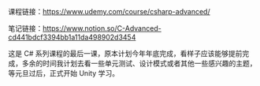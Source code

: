 课程链接：https://www.udemy.com/course/csharp-advanced/

笔记链接：https://www.notion.so/C-Advanced-cd441bdcf3394bb1a11da498902d3454

这是 C# 系列课程的最后一课，原本计划今年年底完成，看样子应该能够提前完成，多余的时间我计划去看一些单元测试、设计模式或者其他一些感兴趣的主题，等元旦过后，正式开始 Unity 学习。
